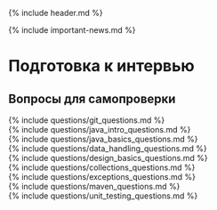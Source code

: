 {% include header.md %}

{% include important-news.md %}

Подготовка к интервью
===

Вопросы для самопроверки
---------------------
{% include questions/git_questions.md %}  
{% include questions/java_intro_questions.md %}  
{% include questions/java_basics_questions.md %}  
{% include questions/data_handling_questions.md %}  
{% include questions/design_basics_questions.md %}  
{% include questions/collections_questions.md %}  
{% include questions/exceptions_questions.md %}  
{% include questions/maven_questions.md %}  
{% include questions/unit_testing_questions.md %}
